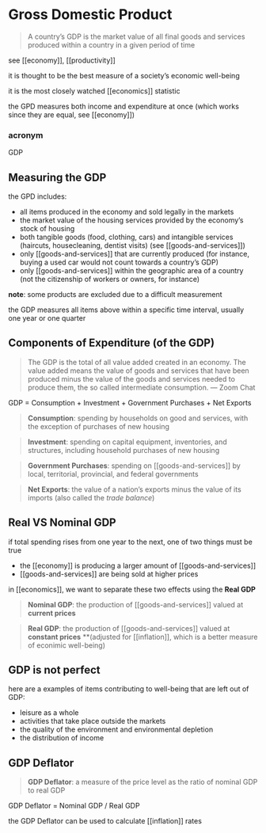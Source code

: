 # Gross Domestic Product

> A country’s GDP is the market value of all final goods and services produced within a country in a given period of time

see [[economy]], [[productivity]]

it is thought to be the best measure of a society’s economic well-being

it is the most closely watched [[economics]] statistic

the GPD measures both income and expenditure at once (which works since they are equal, see [[economy]])

### acronym

GDP

## Measuring the GDP

the GPD includes:

- all items produced in the economy and sold legally in the markets
- the market value of the housing services provided by the economy’s stock of housing
- both tangible goods (food, clothing, cars) and intangible services (haircuts, housecleaning, dentist visits) (see [[goods-and-services]])
- only [[goods-and-services]] that are currently produced (for instance, buying a used car would not count towards a country’s GDP)
- only [[goods-and-services]] within the geographic area of a country (not the citizenship of workers or owners, for instance)

**note**: some products are excluded due to a difficult measurement

the GDP measures all items above within a specific time interval, usually one year or one quarter

## Components of Expenditure (of the GDP)

> The GDP is the total of all value added created in an economy. The value added means the value of goods and services that have been produced minus the value of the goods and services needed to produce them, the so called intermediate consumption. &mdash; Zoom Chat

GDP = Consumption + Investment + Government Purchases + Net Exports

> **Consumption**: spending by households on good and services, with the exception of purchases of new housing

> **Investment**: spending on capital equipment, inventories, and structures, including household purchases of new housing

> **Government Purchases**: spending on [[goods-and-services]] by local, territorial, provincial, and federal governments

> **Net Exports**: the value of a nation’s exports minus the value of its imports (also called the _trade balance_)

## Real VS Nominal GDP

if total spending rises from one year to the next, one of two things must be true

- the [[economy]] is producing a larger amount of [[goods-and-services]]
- [[goods-and-services]] are being sold at higher prices

in [[economics]], we want to separate these two effects using the **Real GDP**

> **Nominal GDP**: the production of [[goods-and-services]] valued at **current prices**

> **Real GDP**: the production of [[goods-and-services]] valued at **constant prices** \*\*(adjusted for [[inflation]], which is a better measure of econimic well-being)

## GDP is not perfect

here are a examples of items contributing to well-being that are left out of GDP:

- leisure as a whole
- activities that take place outside the markets
- the quality of the environment and environmental depletion
- the distribution of income

## GDP Deflator

> **GDP Deflator**: a measure of the price level as the ratio of nominal GDP to real GDP

GDP Deflator = Nominal GDP / Real GDP

the GDP Deflator can be used to calculate [[inflation]] rates
